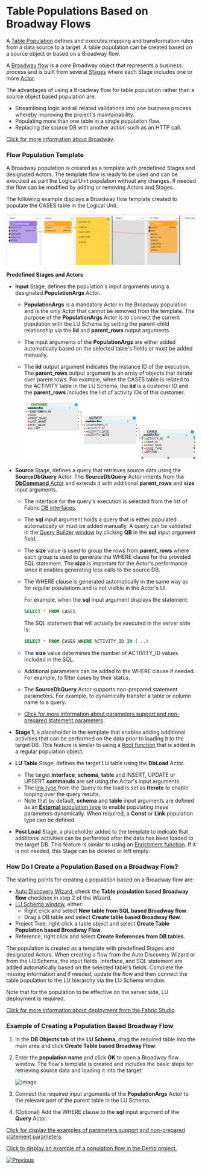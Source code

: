 # Table Populations Based on Broadway Flows

A [Table Population](/articles/07_table_population/01_table_population_overview.md) defines and executes mapping and transformation rules from a data source to a target. A table population can be created based on a source object or based on a Broadway flow. 

A [Broadway flow](/articles/19_Broadway/02a_broadway_flow_overview.md) is a core Broadway object that represents a business process and is built from several [Stages](/articles/19_Broadway/19_broadway_flow_stages.md) where each Stage includes one or more [Actor](/articles/19_Broadway/03_broadway_actor.md).

The advantages of using a Broadway flow for table population rather than a source object based population are:

* Streamlining logic and all related validations into one business process whereby improving the project's maintainability.
* Populating more than one table in a single population flow.
* Replacing the source DB with another action such as an HTTP call.

[Click for more information about Broadway](/articles/19_Broadway/01_broadway_overview.md).

### Flow Population Template

A Broadway population is created as a template with predefined Stages and designated Actors. The template flow is ready to be used and can be executed as part the Logical Unit population without any changes. If needed the flow can be modified by adding or removing Actors and Stages.

The following example displays a Broadway flow template created to populate the CASES table in the Logical Unit. 

![image](images/07_14_01.PNG)



**Predefined Stages and Actors**

* **Input** Stage, defines the population's input arguments using a designated **PopulationArgs** Actor. 

  *  **PopulationArgs** is a mandatory Actor in the Broadway population and is the only Actor that cannot be removed from the template. The purpose of the **PopulationArgs** Actor is to connect the current population with the LU Schema by setting the parent-child relationship via the **iid** and **parent_rows** output arguments.

  * The input arguments of the **PopulationArgs** are either added automatically based on the selected table's fields or must be added manually. 

  * The **iid** output argument indicates the instance ID of the execution. The **parent_rows** output argument is an array of objects that iterate over parent rows. For example, when the CASES table is related to the ACTIVITY table in the LU Schema, the **iid** is a customer ID and the **parent_rows** includes the list of activity IDs of this customer.

    <img src="images/07_14_03.PNG" alt="image" style="zoom:75%;" />

* **Source** Stage, defines a query that retrieves source data using the **SourceDbQuery** Actor. The **SourceDbQuery** Actor inherits from the [**DbCommand** Actor](/articles/19_Broadway/actors/05_db_actors.md) and extends it with additional **parent_rows** and **size** input arguments.

  * The interface for the query's execution is selected from the list of Fabric [DB interfaces](/articles/05_DB_interfaces/03_DB_interfaces_overview.md). 

  * The **sql** input argument holds a query that is either populated automatically or must be added manually. A query can be validated in the [Query Builder window](/articles/11_query_builder/02_query_builder_window.md) by clicking **QB** in the **sql** input argument field. 

  * The **size** value is used to group the rows from **parent_rows** where each group is used to generate the WHERE clause for the provided SQL statement. The **size** is important for the Actor's performance since it enables generating less calls to the source DB.

  * The WHERE clause is generated automatically in the same way as for regular populations and is not visible in the Actor's UI. 

    For example, when the **sql** input argument displays the statement:

    ~~~sql
    SELECT * FROM CASES
    ~~~

    The SQL statement that will actually be executed in the server side is:

    ~~~sql
    SELECT * FROM CASES WHERE ACTIVITY_ID IN (...)
    ~~~

  * The **size** value determines the number of ACTIVITY_ID values included in the SQL.

  * Additional parameters can be added to the WHERE clause if needed. For example, to filter cases by their status.

  * The **SourceDbQuery** Actor supports non-prepared statement parameters. For example, to dynamically transfer a table or column name to a query.

  * [Click for more information about parameters support and non-prepared statement parameters](/articles/19_Broadway/actors/05_db_actors.md).

* **Stage 1**, a placeholder in the template that enables adding additional activities that can be performed on the data prior to loading it to the target DB. This feature is similar to using a [Root function](/articles/07_table_population/02_source_object_types.md) that is added in a regular population object.  

* **LU Table** Stage, defines the target LU table using the **DbLoad** Actor. 

  * The target **interface**, **schema**, **table** and INSERT, UPDATE or UPSERT **commands** are set using the Actor's input arguments. 
  * The [link type](/articles/19_Broadway/07_broadway_flow_linking_actors.md#link-object-properties) from the Query to the load is set as **Iterate** to enable looping over the query results.
  * Note that by default, **schema** and **table** input arguments are defined as an [**External** population type](/articles/19_Broadway/03_broadway_actor_window.md#actors-inputs-and-outputs) to enable populating these parameters dynamically. When required, a **Const** or **Link** population type can be defined. 

* **Post Load** Stage, a placeholder added to the template to indicate that additional activities can be performed after the data has been loaded to the target DB. This feature is  similar to using an [Enrichment function](/articles/10_enrichment_function/01_enrichment_function_overview.md). If it is not needed, this Stage can be deleted or left empty.

### How Do I Create a Population Based on a Broadway Flow?

The starting points for creating a population based on a Broadway flow are:

* [Auto Discovery Wizard](/articles/03_logical_units/06_auto_discovery_wizard.md), check the **Table population based Broadway flow** checkbox in step 2 of the Wizard.
* [LU Schema window](/articles/03_logical_units/03_LU_schema_window.md#logical-unit-lu-schema), either:
  * Right click and select **New table from SQL based Broadway flow**.
  * Drag a DB table and select **Create table based Broadway flow**.
* Project Tree, right click a table object and select **Create Table Population based Broadway Flow**.
* Reference, right click and select **Create References from DB tables**.

The population is created as a template with predefined Stages and designated Actors. When creating a flow from the Auto Discovery Wizard or from the LU Schema, the input fields, interface, and SQL statement are added automatically based on the selected table's fields. Complete the missing information and if needed, update the flow and then connect the table population to the LU hierarchy via the LU Schema window.

Note that for the population to be effective on the server side, LU deployment is required.

[Click for more information about deployment from the Fabric Studio](/articles/16_deploy_fabric/02_deploy_from_Fabric_Studio.md).

### Example of Creating a Population Based Broadway Flow

1. In the **DB Objects tab** of the **LU Schema**, drag the required table into the main area and click **Create Table based Broadway Flow**.

2. Enter the **population name** and click **OK** to open a Broadway flow window. The flow's template is created and includes the basic steps for retrieving  source data and loading it into the target. 

   ![image](images/07_14_02.PNG)



3. Connect the required input arguments of the **PopulationArgs** Actor to the relevant port of the parent table in the LU Schema. 


4. (Optional) Add the WHERE clause to the **sql** input argument of the **Query** Actor.

[Click for display the examples of parameters support and non-prepared statement parameters](/articles/19_Broadway/actors/05_db_actors.md#examples).

[Click to display an example of a population flow in the Demo project.](/articles/demo_project)

[![Previous](/articles/images/Previous.png)](13_LU_table_population_execution_order.md)
